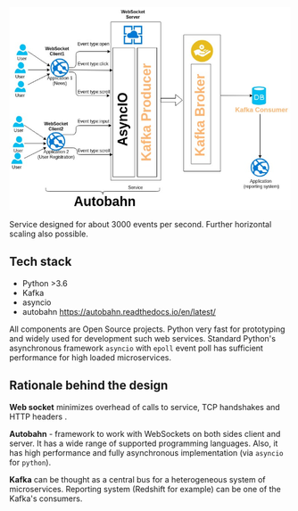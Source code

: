 ![arch](img/arch.jpg)

Service designed for about 3000 events per second. Further horizontal scaling also possible. 

## Tech stack
- Python >3.6
- Kafka
- asyncio
- autobahn https://autobahn.readthedocs.io/en/latest/

All components are Open Source projects. Python very fast for prototyping and widely used for
development such web services. Standard Python's asynchronous framework `asyncio` with `epoll`
event poll has sufficient performance for high loaded microservices.

## Rationale behind the design

**Web socket** minimizes overhead of calls to service, TCP handshakes and HTTP headers .

**Autobahn** - framework to work with WebSockets on both sides client and server. 
It has a wide range of supported programming languages. 
Also, it has high performance and fully asynchronous implementation (via `asyncio` for `python`).

**Kafka** can be thought as a сentral bus for a heterogeneous system of microservices.
Reporting system (Redshift for example) can be one of the Kafka's consumers.

 